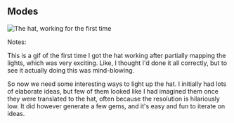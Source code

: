 ## Modes

![The hat, working for the first time](/emf-2024/videos/first-hat.gif)

Notes:

This is a gif of the first time I got the hat working after partially mapping the lights, which was very exciting. Like, I thought I'd done it all correctly, but to see it actually doing this was mind-blowing.

So now we need some interesting ways to light up the hat. I initially had lots of elaborate ideas, but few of them looked like I had imagined them once they were translated to the hat, often because the resolution is hilariously low. It did however generate a few gems, and it's easy and fun to iterate on ideas.